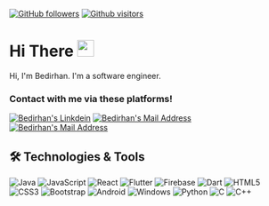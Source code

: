 [![GitHub followers](https://img.shields.io/github/followers/RieFuwa?style=social)](https://github.com/RieFuwa?tab=followers)
[![Github visitors](https://visitor-badge.glitch.me/badge?page_id=RieFuwa.visitor-badge)](https://GitHub.com/RieFuwa/StrapDown.js/stargazers/)

# Hi There <img src="https://media.giphy.com/media/hvRJCLFzcasrR4ia7z/giphy.gif" width="30px" height="30px"/>

<p>
          Hi, I'm Bedirhan. I'm a software engineer.
          <br />

### Contact with me via these platforms!

<a href="https://www.linkedin.com/in/bkabatas/" target="_blank" rel="nofollow"><img alt="Bedirhan's Linkdein" src="https://img.shields.io/badge/LinkedIn-0077B5?style=for-the-badge&logo=linkedin&logoColor=white" /></a>
<a href="mailto:bedirhankabatas1@gmail.com" target="_blank" rel="nofollow"><img alt="Bedirhan's Mail Address" src="https://img.shields.io/badge/Gmail-D14836?style=for-the-badge&logo=gmail&logoColor=white" /></a>
<a href="https://www.instagram.com/bedirhankbts/?hl=en" target="_blank" rel="nofollow"><img alt="Bedirhan's Mail Address" src="https://img.shields.io/badge/instagram-C44143?style=for-the-badge&logo=instagram&logoColor=white%22" /></a>
         
## 🛠 Technologies & Tools

<div>
<img alt="Java" src="https://img.shields.io/badge/Java-F7DF1E?style=for-the-badge&logo=javascript&logoColor=black"/>
<img alt="JavaScript" src="https://img.shields.io/badge/JavaScript-F7DF1E?style=for-the-badge&logo=javascript&logoColor=black"/>
<img alt="React" src="https://img.shields.io/badge/React-20232A?style=for-the-badge&logo=react&logoColor=61DAFB"></img>
<img alt="Flutter" src="https://img.shields.io/badge/Flutter-20232A?style=for-the-badge&logo=flutter&logoColor=61DAFB"></img>
<img alt="Firebase" src="https://img.shields.io/badge/Firebase-20232A?style=for-the-badge&logo=firebase&logoColor=61DAFB"></img>
<img alt="Dart" src="https://img.shields.io/badge/Dart-20232A?style=for-the-badge&logo=dart&logoColor=61DAFB"></img>
<img alt="HTML5" src="https://img.shields.io/badge/HTML5-E34F26?style=for-the-badge&logo=html5&logoColor=white"></img>
<img alt="CSS3" src="https://img.shields.io/badge/CSS3-1572B6?style=for-the-badge&logo=css3&logoColor=white"></img>
<img alt="Bootstrap" src="https://img.shields.io/badge/bootstrap%20-%23563D7C.svg?&style=for-the-badge&logo=bootstrap&logoColor=white"/>
<img alt="Android" src="https://img.shields.io/badge/Android-20232A?style=for-the-badge&logo=android&logoColor=61DAFB"/>
<img alt="Windows" src="https://img.shields.io/badge/Windows-0078D6?style=for-the-badge&logo=windows&logoColor=white"></img>
<img alt="Python" src="https://img.shields.io/badge/Python-14354C?style=for-the-badge&logo=python&logoColor=white"></img>
<img alt="C" src="https://img.shields.io/badge/C-00599C?style=for-the-badge&logo=c&logoColor=white"></img>
<img alt="C++" src="https://img.shields.io/badge/C%2B%2B-00599C?style=for-the-badge&logo=c%2B%2B&logoColor=white"></img>
</div>
